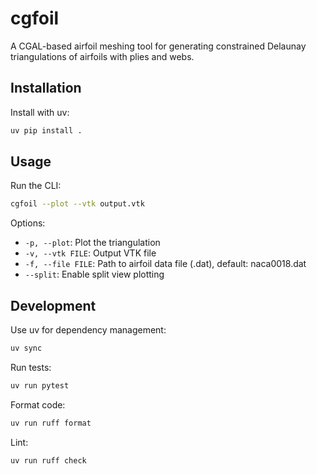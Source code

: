 # cgfoil

A CGAL-based airfoil meshing tool for generating constrained Delaunay triangulations of airfoils with plies and webs.

## Installation

Install with uv:

```bash
uv pip install .
```

## Usage

Run the CLI:

```bash
cgfoil --plot --vtk output.vtk
```

Options:
- `-p, --plot`: Plot the triangulation
- `-v, --vtk FILE`: Output VTK file
- `-f, --file FILE`: Path to airfoil data file (.dat), default: naca0018.dat
- `--split`: Enable split view plotting

## Development

Use uv for dependency management:

```bash
uv sync
```

Run tests:

```bash
uv run pytest
```

Format code:

```bash
uv run ruff format
```

Lint:

```bash
uv run ruff check
```
